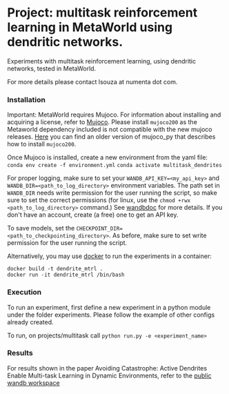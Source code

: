 # Project: multitask reinforcement learning in MetaWorld using dendritic networks.


Experiments with multitask reinforcement learning, using dendritic networks, tested in MetaWorld.

For more details please contact lsouza at numenta dot com.

### Installation

Important: MetaWorld requires Mujoco. For information about installing and acquiring a license, refer to [Mujoco](https://www.roboti.us/license.html). Please install `mujoco200` as the Metaworld dependency included is not compatible with the new mujoco releases. [Here](https://github.com/openai/mujoco-py/tree/392c6e538101116f7e3079ab4e0eb53380dbe71b) you can find an older version of mujoco_py that describes how to install `mujoco200`.

Once Mujoco is installed, create a new environment from the yaml file:
`conda env create -f environment.yml`
`conda activate multitask_dendrites`

For proper logging, make sure to set your `WANDB_API_KEY=<my_api_key>` and `WANDB_DIR=<path_to_log_directory>` environment variables. The path set in `WANDB_DIR` needs write permission for the user running the script, so make sure to set the correct permissions (for linux, use the `chmod +rwx <path_to_log_directory>` command.) See [wandbdoc](https://docs.wandb.ai/guides/track/advanced/environment-variables) for more details. If you don't have an account, create (a free) one to get an API key.

To save models, set the `CHECKPOINT_DIR=<path_to_checkpointing_directory>`. As before, make sure to set write permission for the user running the script.


Alternatively, you may use [docker](https://www.docker.com) to run the experiments in a container:

    docker build -t dendrite_mtrl .
    docker run -it dendrite_mtrl /bin/bash

### Execution

To run an experiment, first define a new experiment in a python module under the folder experiments. Please follow the example of other configs already created.

To run, on projects/multitask call `python run.py -e <experiment_name>`

### Results

For results shown in the paper Avoiding Catastrophe: Active Dendrites Enable Multi-task Learning in Dynamic Environments, refer to the [public wandb workspace](https://wandb.ai/numenta/multitask_journal)
